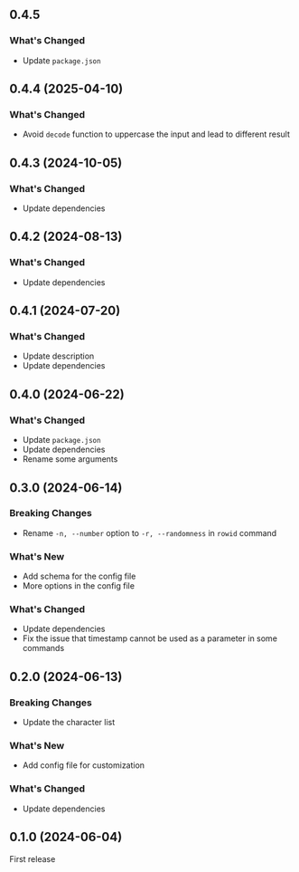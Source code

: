## 0.4.5

### What's Changed

- Update `package.json`

## 0.4.4 (2025-04-10)

### What's Changed

- Avoid `decode` function to uppercase the input and lead to different result

## 0.4.3 (2024-10-05)

### What's Changed

- Update dependencies

## 0.4.2 (2024-08-13)

### What's Changed

- Update dependencies

## 0.4.1 (2024-07-20)

### What's Changed

- Update description
- Update dependencies

## 0.4.0 (2024-06-22)

### What's Changed

- Update `package.json`
- Update dependencies
- Rename some arguments

## 0.3.0 (2024-06-14)

### Breaking Changes

- Rename `-n, --number` option to `-r, --randomness` in `rowid` command

### What's New

- Add schema for the config file
- More options in the config file

### What's Changed

- Update dependencies
- Fix the issue that timestamp cannot be used as a parameter in some commands

## 0.2.0 (2024-06-13)

### Breaking Changes

- Update the character list

### What's New

- Add config file for customization

### What's Changed

- Update dependencies

## 0.1.0 (2024-06-04)

First release
